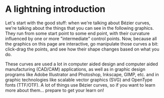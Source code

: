# A lightning introduction

Let's start with the good stuff: when we're talking about Bézier curves, we're talking about the things that you can see in the following graphics. They run from some start point to some end point, with their curvature influenced by one or more "intermediate" control points. Now, because all the graphics on this page are interactive, go manipulate those curves a bit: click-drag the points, and see how their shape changes based on what you do.

<div className="figure">
  <Graphic inline={true} title="Quadratic Bézier curves" setup={ this.drawQuadratic } draw={ this.drawCurve }/>
  <Graphic inline={true} title="Cubic Bézier curves" setup={ this.drawCubic } draw={ this.drawCurve }/>
</div>

These curves are used a lot in computer aided design and computer aided manufacturing (CAD/CAM) applications, as well as in graphic design programs like Adobe Illustrator and Photoshop, Inkscape, GIMP, etc. and in graphic technologies like scalable vector graphics (SVG) and OpenType fonts (TTF/OTF). A lot of things use Bézier curves, so if you want to learn more about them... prepare to get your learn on!
